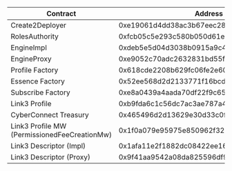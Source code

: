| Contract                                     | Address                                    |
| -------------------------------------------- | ------------------------------------------ |
| Create2Deployer                              | 0xe19061d4dd38ac3b67eec28e90bdfb68065dbf7c |
| RolesAuthority                               | 0xfcb05c5e293c580b050d61e6b4879c3b2b0b5d5a |
| EngineImpl                                   | 0xdeb5e5d04d3038b0915a9c4c58c69b9fa3a1f96f |
| EngineProxy                                  | 0xe9052c70adc2632831bd55f243381c76f4f74a9a |
| Profile Factory                              | 0x618cde2208b629fc06fe2e6070db0fa0d9dc6475 |
| Essence Factory                              | 0x52ee568d2d2133771f16bcd9d8412607f04b90b1 |
| Subscribe Factory                            | 0xe8a0439a4aada70df22f9c6597081c74c2d90dc1 |
| Link3 Profile                                | 0xb9fda6c1c56dc7ac3ae787a46fd3434da991626d |
| CyberConnect Treasury                        | 0x465496d2d13629e30d33c0ff5c1d07dfe4f3cbe7 |
| Link3 Profile MW (PermissionedFeeCreationMw) | 0x1f0a079e95975e850962f325f337198034461eab |
| Link3 Descriptor (Impl)                      | 0x1afa11e2f1882dc08422ee16449c6b80055d442f |
| Link3 Descriptor (Proxy)                     | 0x9f41aa9542a08da825596df910d521daebea3c5d |
